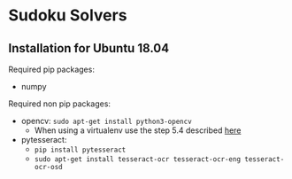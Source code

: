 # Sudoku Solvers
## Installation for Ubuntu 18.04
Required pip packages:
* numpy

Required non pip packages:
* opencv: `sudo apt-get install python3-opencv`
    * When using a virtualenv use the step 5.4 described [here](https://www.learnopencv.com/install-opencv3-on-ubuntu)
* pytesseract: 
    * `pip install pytesseract`
    * `sudo apt-get install tesseract-ocr tesseract-ocr-eng tesseract-ocr-osd`